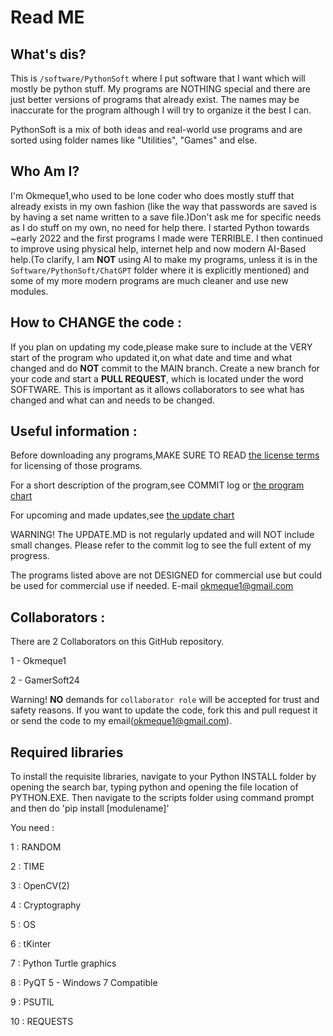 # Read ME

## What's dis?

This is `/software/PythonSoft` where I put software that I want which will mostly be python stuff. My programs are NOTHING special and there are just better versions of programs that 
already exist. The names may be inaccurate for the program although I will try to organize it the best I can.

PythonSoft is a mix of both ideas and real-world use programs and are sorted using folder names like "Utilities", "Games" and else. 

## Who Am I?

I'm Okmeque1,who used to be lone coder who does mostly stuff that already exists in my own fashion (like the way that passwords are saved is by having a set name written to a save file.)Don't ask me for specific needs as I do stuff on my own, no need for help there. I started Python towards ~early 2022 and the first programs I made were TERRIBLE. I then continued to improve using physical help, internet help and now modern AI-Based help.(To clarify, I am **NOT** using AI to make my programs, unless it is in the `Software/PythonSoft/ChatGPT` folder where it is explicitly mentioned) and some of my more modern programs are much cleaner and use new modules. 

## How to CHANGE the code : 

If you plan on updating my code,please make sure to include at the VERY start of the program who updated it,on what date and time and what changed and do **NOT** commit to the MAIN branch. Create a new branch for your code and start a **PULL REQUEST**, which is located under the word SOFTWARE. This is important as it allows collaborators to see what has changed and what can and needs to be changed. 

## Useful information : 

Before downloading any programs,MAKE SURE TO READ [the license terms](https://github.com/Okmeque1/software/blob/main/LICENSE.md) for licensing of those programs.

For a short description of the program,see COMMIT log or [the program chart](https://github.com/Okmeque1/software/blob/main/Programs.md)

For upcoming and made updates,see [the update chart](https://github.com/Okmeque1/software/blob/main/UPDATE.MD)

WARNING! The UPDATE.MD is not regularly updated and will NOT include small changes. Please refer to the commit log to see the full extent of my progress.

The programs listed above are not DESIGNED for commercial use but could be used for commercial use if needed. E-mail okmeque1@gmail.com

## Collaborators : 

There are 2 Collaborators on this GitHub repository. 

1 - Okmeque1

2 - GamerSoft24

Warning! **NO** demands for `collaborator role` will be accepted for trust and safety reasons. If you want to update the code, fork this and pull request it or send the code to my email(okmeque1@gmail.com).


## Required libraries

To install the requisite libraries, navigate to your Python INSTALL folder by opening the search bar, typing python and opening the file location of PYTHON.EXE. Then navigate to the scripts folder using command prompt and then do 'pip install [modulename]'

You need : 

1 : RANDOM


2 : TIME


3 : OpenCV(2)


4 : Cryptography


5 : OS


6 : tKinter


7 : Python Turtle graphics


8 : PyQT 5 - Windows 7 Compatible


9 : PSUTIL


10 : REQUESTS

